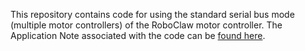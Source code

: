 This repository contains code for using the standard serial bus mode (multiple motor controllers) of the RoboClaw motor controller.
The Application Note associated with the code can be [found here](https://resources.basicmicro.com/standard-serial-bus-with-the-raspberry-pi-3/).
